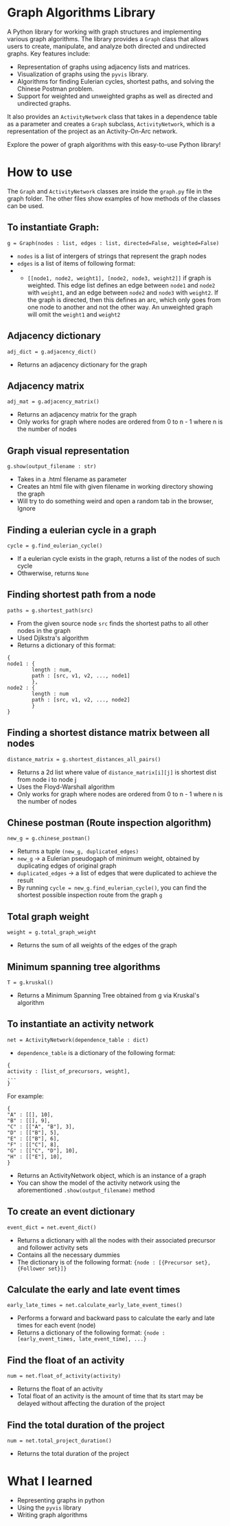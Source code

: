 # Graph Algorithms Library

A Python library for working with graph structures and implementing various graph algorithms. The library provides a `Graph` class that allows users to create, manipulate, and analyze both directed and undirected graphs. Key features include:

- Representation of graphs using adjacency lists and matrices.
- Visualization of graphs using the `pyvis` library.
- Algorithms for finding Eulerian cycles, shortest paths, and solving the Chinese Postman problem.
- Support for weighted and unweighted graphs as well as directed and undirected graphs.

It also provides an `ActivityNetwork` class that takes in a dependence table as a parameter and creates a `Graph` subclass, `ActivityNetwork`, which is a representation of the project as an Activity-On-Arc network. 

Explore the power of graph algorithms with this easy-to-use Python library!

# How to use

The `Graph` and `ActivityNetwork` classes are inside the `graph.py` file in the graph folder. The other files show examples of how methods of the classes can be used.

## To instantiate Graph:
`g = Graph(nodes : list, edges : list, directed=False, weighted=False)`

* `nodes` is a list of intergers of strings that represent the graph nodes
* `edges` is a list of items of following format: 
* * `[[node1, node2, weight1], [node2, node3, weight2]]` if graph is weighted. This edge list defines an edge between `node1` and `node2` with `weight1`, and an edge between `node2` and `node3` with `weight2`. If the graph is directed, then this defines an arc, which only goes from one node to another and not the other way. An unweighted graph will omit the `weight1` and `weight2`

## Adjacency dictionary
`adj_dict = g.adjacency_dict()`

* Returns an adjacency dictionary for the graph

## Adjacency matrix
`adj_mat = g.adjacency_matrix()`

* Returns an adjacency matrix for the graph
* Only works for graph where nodes are ordered from 0 to n - 1 where n is the number of nodes

## Graph visual representation
`g.show(output_filename : str)`

* Takes in a .html filename as parameter
* Creates an html file with given filename in working directory showing the graph
* Will try to do something weird and open a random tab in the browser, Ignore

## Finding a eulerian cycle in a graph
`cycle = g.find_eulerian_cycle()`

* If a eulerian cycle exists in the graph, returns a list of the nodes of such cycle
* Othwerwise, returns `None`

## Finding shortest path from a node
`paths = g.shortest_path(src)`

* From the given source node `src` finds the shortest paths to all other nodes in the graph
* Used Djikstra's algorithm
* Returns a dictionary of this format:
```
{
node1 : {
        length : num,
        path : [src, v1, v2, ..., node1]
        },
node2 : {
        length : num
        path : [src, v1, v2, ..., node2]
        }
}
```

## Finding a shortest distance matrix between all nodes
`distance_matrix = g.shortest_distances_all_pairs()`

* Returns a 2d list where value of `distance_matrix[i][j]` is shortest dist from node i to node j
* Uses the Floyd-Warshall algorithm
* Only works for graph where nodes are ordered from 0 to n - 1 where n is the number of nodes

## Chinese postman (Route inspection algorithm)
`new_g = g.chinese_postman()`

* Returns a tuple `(new_g, duplicated_edges)`
* `new_g` -> a Eulerian pseudogaph of minimum weight, obtained by duplicating edges of original graph
* `duplicated_edges` -> a list of edges that were duplicated to achieve the result
* By running `cycle = new_g.find_eulerian_cycle()`, you can find the shortest possible inspection route from the graph `g`

## Total graph weight
`weight = g.total_graph_weight`

* Returns the sum of all weights of the edges of the graph

## Minimum spanning tree algorithms
`T = g.kruskal()`

* Returns a Minimum Spanning Tree obtained from g via Kruskal's algorithm

## To instantiate an activity network
`net = ActivityNetwork(dependence_table : dict)`

* `dependence_table` is a dictionary of the following format:
```
{
activity : [list_of_precursors, weight],
...
}
```
For example:
```
{
"A" : [[], 10],
"B" : [[], 9],
"C" : [["A", "B"], 3],
"D" : [["B"], 5],
"E" : [["B"], 6],
"F" : [["C"], 8],
"G" : [["C", "D"], 10],
"H" : [["E"], 10],
}
```
* Returns an ActivityNetwork object, which is an instance of a graph
* You can show the model of the activity network using the aforementioned `.show(output_filename)` method

## To create an event dictionary
`event_dict = net.event_dict()`

* Returns a dictionary with all the nodes with their associated precursor and follower activity sets
* Contains all the necessary dummies
* The dictionary is of the following format:
`{node : [{Precursor set}, {Follower set}]}`

## Calculate the early and late event times
`early_late_times = net.calculate_early_late_event_times()`

* Performs a forward and backward pass to calculate the early and late times for each event (node)
* Returns a dictionary of the following format:
`{node : [early_event_times, late_event_time], ...}`

## Find the float of an activity
`num = net.float_of_activity(activity)`

* Returns the float of an activity
* Total float of an activity is the amount of time that its start may be delayed without affecting the duration of the project

## Find the total duration of the project
`num = net.total_project_duration()`

* Returns the total duration of the project

# What I learned

* Representing graphs in python
* Using the `pyvis` library
* Writing graph algorithms